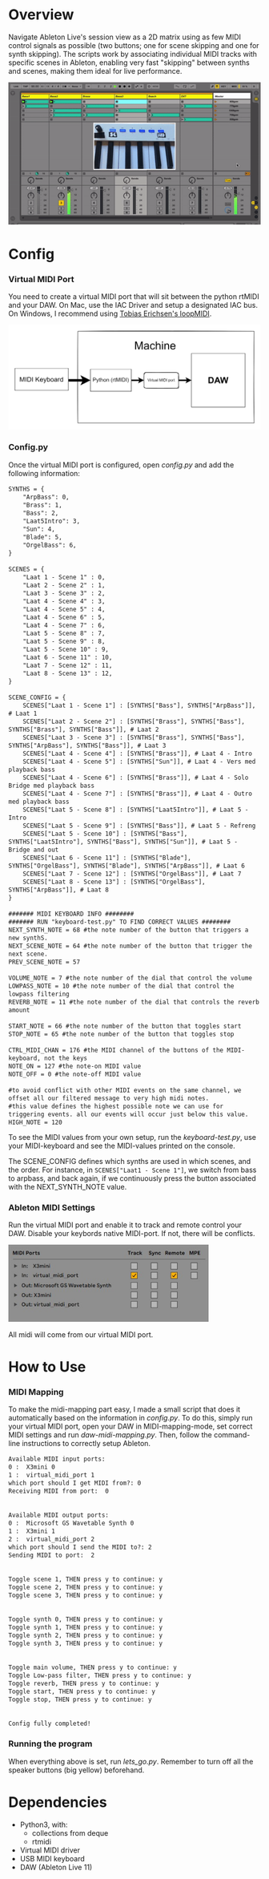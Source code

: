# Overview

Navigate Ableton Live's session view as a 2D matrix using as few MIDI control signals as possible (two buttons; one for scene skipping and one for synth skipping). The scripts work by associating individual MIDI tracks with specific scenes in Ableton, enabling very fast "skipping" between synths and scenes, making them ideal for live performance.

<p align="left">
 <img src="img/main.gif" width=auto>
</p>

# Config

### Virtual MIDI Port

You need to create a virtual MIDI port that will sit between the python rtMIDI and your DAW. On Mac, use the IAC Driver and setup a designated IAC bus. On Windows, I recommend using [Tobias Erichsen's loopMIDI](https://www.tobias-erichsen.de/software/loopmidi.html).

<p align="left">
 <img src="img/overview.png" width=auto>
</p>

### Config.py

Once the virtual MIDI port is configured, open _config.py_ and add the following information:

```
SYNTHS = {
    "ArpBass": 0,
    "Brass": 1,
    "Bass": 2,
    "Laat5Intro": 3,
    "Sun": 4,
    "Blade": 5,
    "OrgelBass": 6,
}

SCENES = {
    "Laat 1 - Scene 1" : 0,
    "Laat 2 - Scene 2" : 1,
    "Laat 3 - Scene 3" : 2,
    "Laat 4 - Scene 4" : 3,
    "Laat 4 - Scene 5" : 4,
    "Laat 4 - Scene 6" : 5,
    "Laat 4 - Scene 7" : 6,
    "Laat 5 - Scene 8" : 7,
    "Laat 5 - Scene 9" : 8,
    "Laat 5 - Scene 10" : 9,
    "Laat 6 - Scene 11" : 10,
    "Laat 7 - Scene 12" : 11,
    "Laat 8 - Scene 13" : 12,
}

SCENE_CONFIG = {
    SCENES["Laat 1 - Scene 1"] : [SYNTHS["Bass"], SYNTHS["ArpBass"]], # Laat 1
    SCENES["Laat 2 - Scene 2"] : [SYNTHS["Brass"], SYNTHS["Bass"], SYNTHS["Brass"], SYNTHS["Bass"]], # Laat 2
    SCENES["Laat 3 - Scene 3"] : [SYNTHS["Brass"], SYNTHS["Bass"], SYNTHS["ArpBass"], SYNTHS["Bass"]], # Laat 3
    SCENES["Laat 4 - Scene 4"] : [SYNTHS["Brass"]], # Laat 4 - Intro
    SCENES["Laat 4 - Scene 5"] : [SYNTHS["Sun"]], # Laat 4 - Vers med playback bass
    SCENES["Laat 4 - Scene 6"] : [SYNTHS["Brass"]], # Laat 4 - Solo Bridge med playback bass
    SCENES["Laat 4 - Scene 7"] : [SYNTHS["Brass"]], # Laat 4 - Outro med playback bass
    SCENES["Laat 5 - Scene 8"] : [SYNTHS["Laat5Intro"]], # Laat 5 - Intro
    SCENES["Laat 5 - Scene 9"] : [SYNTHS["Bass"]], # Laat 5 - Refreng
    SCENES["Laat 5 - Scene 10"] : [SYNTHS["Bass"], SYNTHS["Laat5Intro"], SYNTHS["Bass"], SYNTHS["Sun"]], # Laat 5 - Bridge and out
    SCENES["Laat 6 - Scene 11"] : [SYNTHS["Blade"], SYNTHS["OrgelBass"], SYNTHS["Blade"], SYNTHS["ArpBass"]], # Laat 6
    SCENES["Laat 7 - Scene 12"] : [SYNTHS["OrgelBass"]], # Laat 7
    SCENES["Laat 8 - Scene 13"] : [SYNTHS["OrgelBass"], SYNTHS["ArpBass"]], # Laat 8
}

####### MIDI KEYBOARD INFO ########
####### RUN "keyboard-test.py" TO FIND CORRECT VALUES ########
NEXT_SYNTH_NOTE = 68 #the note number of the button that triggers a new synthS.
NEXT_SCENE_NOTE = 64 #the note number of the button that trigger the next scene.
PREV_SCENE_NOTE = 57

VOLUME_NOTE = 7 #the note number of the dial that control the volume
LOWPASS_NOTE = 10 #the note number of the dial that control the lowpass filtering
REVERB_NOTE = 11 #the note number of the dial that controls the reverb amount

START_NOTE = 66 #the note number of the button that toggles start
STOP_NOTE = 65 #the note number of the button that toggles stop

CTRL_MIDI_CHAN = 176 #the MIDI channel of the buttons of the MIDI-keyboard, not the keys
NOTE_ON = 127 #the note-on MIDI value
NOTE_OFF = 0 #the note-off MIDI value

#to avoid conflict with other MIDI events on the same channel, we offset all our filtered message to very high midi notes.
#this value defines the highest possible note we can use for triggering events. all our events will occur just below this value.
HIGH_NOTE = 120
```

To see the MIDI values from your own setup, run the _keyboard-test.py_, use your MIDI-keyboard and see the MIDI-values printed on the console.

The SCENE_CONFIG defines which synths are used in which scenes, and the order. For instance, in `SCENES["Laat1 - Scene 1"]`, we switch from bass to arpbass, and back again, if we continuously press the button associated with the NEXT_SYNTH_NOTE value.

### Ableton MIDI Settings

Run the virtual MIDI port and enable it to track and remote control your DAW. Disable your keybords native MIDI-port. If not, there will be conflicts.

<p align="left">
 <img src="img/ableton-midi-pref.jpg" width=400>
</p>
All midi will come from our virtual MIDI port.

# How to Use

### MIDI Mapping

To make the midi-mapping part easy, I made a small script that does it automatically based on the information in _config.py_. To do this, simply run your virtual MIDI port, open your DAW in MIDI-mapping-mode, set correct MIDI settings and run _daw-midi-mapping.py_. Then, follow the command-line instructions to correctly setup Ableton.

```
Available MIDI input ports:
0 :  X3mini 0
1 :  virtual_midi_port 1
which port should I get MIDI from?: 0
Receiving MIDI from port:  0


Available MIDI output ports:
0 :  Microsoft GS Wavetable Synth 0
1 :  X3mini 1
2 :  virtual_midi_port 2
which port should I send the MIDI to?: 2
Sending MIDI to port:  2


Toggle scene 1, THEN press y to continue: y
Toggle scene 2, THEN press y to continue: y
Toggle scene 3, THEN press y to continue: y


Toggle synth 0, THEN press y to continue: y
Toggle synth 1, THEN press y to continue: y
Toggle synth 2, THEN press y to continue: y
Toggle synth 3, THEN press y to continue: y


Toggle main volume, THEN press y to continue: y
Toggle Low-pass filter, THEN press y to continue: y
Toggle reverb, THEN press y to continue: y
Toggle start, THEN press y to continue: y
Toggle stop, THEN press y to continue: y


Config fully completed!
```

### Running the program

When everything above is set, run _lets_go.py_. Remember to turn off all the speaker buttons (big yellow) beforehand.

# Dependencies

- Python3, with:
  - collections from deque
  - rtmidi
- Virtual MIDI driver
- USB MIDI keyboard
- DAW (Ableton Live 11)
